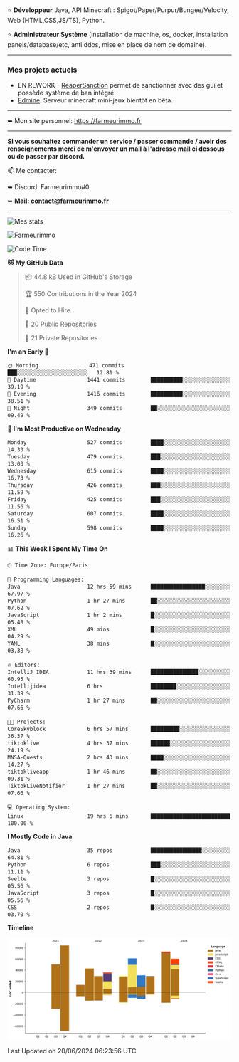 ⭐ **Développeur** Java, API Minecraft : Spigot/Paper/Purpur/Bungee/Velocity, Web (HTML,CSS,JS/TS), Python.

⭐ **Administrateur Système** (installation de machine, os, docker, installation panels/database/etc, anti ddos, mise en place de nom de domaine).

---

### Mes projets actuels
- EN REWORK - [ReaperSanction](https://www.spigotmc.org/resources/reapersanction.89580/) permet de sanctionner avec des gui et possède système de ban intégré.
- [Edmine](https://edmine.net). Serveur minecraft mini-jeux bientôt en bêta.

---

➥ Mon site personnel: https://farmeurimmo.fr

---

**Si vous souhaitez commander un service / passer commande / avoir des renseignements merci de m'envoyer un mail à l'adresse mail ci dessous ou de passer par discord.**

📫 Me contacter:
 
   ➥ Discord: Farmeurimmo#0
   
   ➥ **Mail: contact@farmeurimmo.fr**

---

![Mes stats](https://github-readme-stats.farmeurimmo.fr/api?username=Farmeurimmo&count_private=true&show_icons=true&theme=radical)

<img src="https://komarev.com/ghpvc/?username=Farmeurimmo" alt="Farmeurimmo" />

<!--START_SECTION:waka-->
![Code Time](http://img.shields.io/badge/Code%20Time-1%2C394%20hrs%201%20min-blue)

**🐱 My GitHub Data** 

> 📦 44.8 kB Used in GitHub's Storage 
 > 
> 🏆 550 Contributions in the Year 2024
 > 
> 💼 Opted to Hire
 > 
> 📜 20 Public Repositories 
 > 
> 🔑 21 Private Repositories 
 > 
**I'm an Early 🐤** 

```text
🌞 Morning                471 commits         ███░░░░░░░░░░░░░░░░░░░░░░   12.81 % 
🌆 Daytime                1441 commits        ██████████░░░░░░░░░░░░░░░   39.19 % 
🌃 Evening                1416 commits        ██████████░░░░░░░░░░░░░░░   38.51 % 
🌙 Night                  349 commits         ██░░░░░░░░░░░░░░░░░░░░░░░   09.49 % 
```
📅 **I'm Most Productive on Wednesday** 

```text
Monday                   527 commits         ████░░░░░░░░░░░░░░░░░░░░░   14.33 % 
Tuesday                  479 commits         ███░░░░░░░░░░░░░░░░░░░░░░   13.03 % 
Wednesday                615 commits         ████░░░░░░░░░░░░░░░░░░░░░   16.73 % 
Thursday                 426 commits         ███░░░░░░░░░░░░░░░░░░░░░░   11.59 % 
Friday                   425 commits         ███░░░░░░░░░░░░░░░░░░░░░░   11.56 % 
Saturday                 607 commits         ████░░░░░░░░░░░░░░░░░░░░░   16.51 % 
Sunday                   598 commits         ████░░░░░░░░░░░░░░░░░░░░░   16.26 % 
```


📊 **This Week I Spent My Time On** 

```text
🕑︎ Time Zone: Europe/Paris

💬 Programming Languages: 
Java                     12 hrs 59 mins      █████████████████░░░░░░░░   67.97 % 
Python                   1 hr 27 mins        ██░░░░░░░░░░░░░░░░░░░░░░░   07.62 % 
JavaScript               1 hr 2 mins         █░░░░░░░░░░░░░░░░░░░░░░░░   05.48 % 
XML                      49 mins             █░░░░░░░░░░░░░░░░░░░░░░░░   04.29 % 
YAML                     38 mins             █░░░░░░░░░░░░░░░░░░░░░░░░   03.38 % 

🔥 Editors: 
IntelliJ IDEA            11 hrs 39 mins      ███████████████░░░░░░░░░░   60.95 % 
Intellijidea             6 hrs               ████████░░░░░░░░░░░░░░░░░   31.39 % 
PyCharm                  1 hr 27 mins        ██░░░░░░░░░░░░░░░░░░░░░░░   07.66 % 

🐱‍💻 Projects: 
CoreSkyblock             6 hrs 57 mins       █████████░░░░░░░░░░░░░░░░   36.37 % 
tiktoklive               4 hrs 37 mins       ██████░░░░░░░░░░░░░░░░░░░   24.19 % 
MNSA-Quests              2 hrs 43 mins       ████░░░░░░░░░░░░░░░░░░░░░   14.27 % 
tiktokliveapp            1 hr 46 mins        ██░░░░░░░░░░░░░░░░░░░░░░░   09.31 % 
TiktokLiveNotifier       1 hr 27 mins        ██░░░░░░░░░░░░░░░░░░░░░░░   07.66 % 

💻 Operating System: 
Linux                    19 hrs 6 mins       █████████████████████████   100.00 % 
```

**I Mostly Code in Java** 

```text
Java                     35 repos            ████████████████░░░░░░░░░   64.81 % 
Python                   6 repos             ███░░░░░░░░░░░░░░░░░░░░░░   11.11 % 
Svelte                   3 repos             █░░░░░░░░░░░░░░░░░░░░░░░░   05.56 % 
JavaScript               3 repos             █░░░░░░░░░░░░░░░░░░░░░░░░   05.56 % 
CSS                      2 repos             █░░░░░░░░░░░░░░░░░░░░░░░░   03.70 % 
```



**Timeline**

![Lines of Code chart](https://raw.githubusercontent.com/Farmeurimmo/Farmeurimmo/main/assets/bar_graph.png)


 Last Updated on 20/06/2024 06:23:56 UTC
<!--END_SECTION:waka-->
